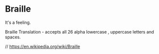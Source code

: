 # Braille
It's a feeling.

Braille Translation - accepts all 26 alpha lowercase , uppercase letters and spaces.

//
https://en.wikipedia.org/wiki/Braille
